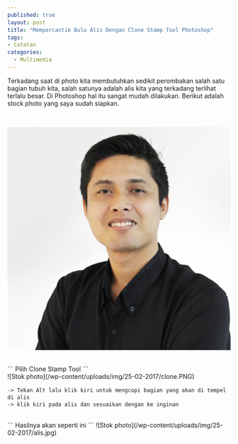 ```yaml
---
published: true
layout: post
title: "Mempercantik Bulu Alis Dengan Clone Stamp Tool Photoshop"
tags:
- Catatan
categories:
  - Multimedia
---
```


Terkadang saat di photo kita membutuhkan sedikit perombakan salah satu bagian tubuh kita, salah satunya adalah alis kita yang terkadang terlihat terlalu besar. 
Di Photoshop hal itu sangat mudah dilakukan. Berikut adalah stock photo yang saya sudah siapkan.

<br />

![Stok photo](/wp-content/uploads/img/25-02-2017/gambarBefore.jpg)

<br />
```
Pilih Clone Stamp Tool 
```
<br />
![Stok photo](/wp-content/uploads/img/25-02-2017/clone.PNG)

<br />

```
-> Tekan Alt lalu klik kiri untuk mengcopi bagian yang akan di tempel di alis
-> klik kiri pada alis dan sesuaikan dengan ke inginan
```
<br />
```
Hasilnya akan seperti ini
```
![Stok photo](/wp-content/uploads/img/25-02-2017/alis.jpg)

